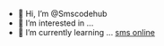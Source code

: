 - 👋 Hi, I’m @Smscodehub
- 👀 I’m interested in ...
- 🌱 I’m currently learning ...
<a href="https://smscodehub.com">sms online</a>
<!---
Smscodehub/Smscodehub is a ✨ special ✨ repository because its `README.md` (this file) appears on your GitHub profile.
You can click the Preview link to take a look at your changes.
--->

